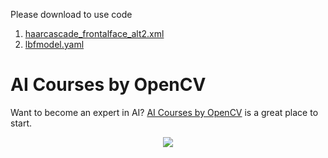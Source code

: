 Please download to use code 
1. [haarcascade_frontalface_alt2.xml](https://raw.githubusercontent.com/opencv/opencv/master/data/haarcascades/haarcascade_frontalface_alt2.xml) 
2. [lbfmodel.yaml](https://raw.githubusercontent.com/kurnianggoro/GSOC2017/master/data/lbfmodel.yaml)


# AI Courses by OpenCV

Want to become an expert in AI? [AI Courses by OpenCV](https://opencv.org/courses/) is a great place to start. 

<a href="https://opencv.org/courses/">
<p align="center"> 
<img src="https://www.learnopencv.com/wp-content/uploads/2020/04/AI-Courses-By-OpenCV-Github.png">
</p>
</a>
